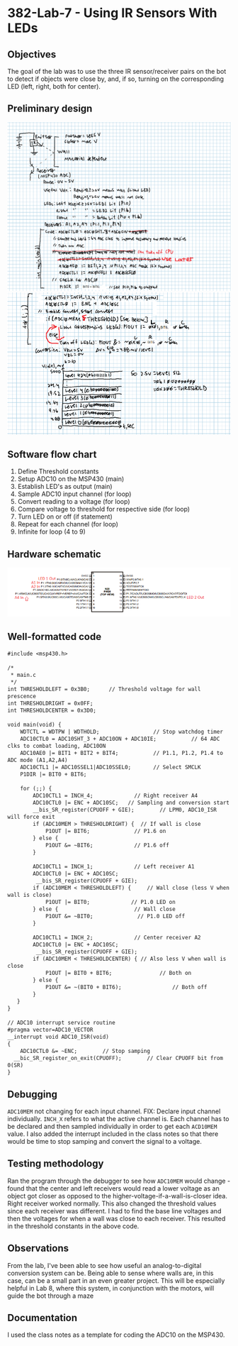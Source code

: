 # 382-Lab-7 - Using IR Sensors With LEDs
## Objectives
The goal of the lab was to use the three IR sensor/receiver pairs on the bot to detect if objects were close by, and, if so, turning on the corresponding LED (left, right, both for center). 
## Preliminary design
![alt text](https://raw.githubusercontent.com/SeanGavan/382-Lab-7/master/Images/Prelab1.PNG "Prelab 1")
![alt text](https://raw.githubusercontent.com/SeanGavan/382-Lab-7/master/Images/Prelab2.PNG "Prelab 2")
## Software flow chart
1) Define Threshold constants  
2) Setup ADC10 on the MSP430 (main)  
3) Establish LED's as output (main)  
4) Sample ADC10 input channel (for loop)  
5) Convert reading to a voltage (for loop)  
6) Compare voltage to threshold for respective side (for loop)  
7) Turn LED on or off (if statement)  
8) Repeat for each channel (for loop)  
9) Infinite for loop (4 to 9)  
## Hardware schematic
![alt text](https://raw.githubusercontent.com/SeanGavan/382-Lab-7/master/Images/Schematic.PNG "Schematic")
## Well-formatted code
```
#include <msp430.h> 

/*
 * main.c
 */
int THRESHOLDLEFT = 0x3B0;		// Threshold voltage for wall prescence
int THRESHOLDRIGHT = 0x0FF;
int THRESHOLDCENTER = 0x3D0;

void main(void) {
    WDTCTL = WDTPW | WDTHOLD;				  // Stop watchdog timer
    ADC10CTL0 = ADC10SHT_3 + ADC10ON + ADC10IE; 		  // 64 ADC clks to combat loading, ADC10ON
    ADC10AE0 |= BIT1 + BIT2 + BIT4;           // P1.1, P1.2, P1.4 to ADC mode (A1,A2,A4)
    ADC10CTL1 |= ADC10SSEL1|ADC10SSEL0;       // Select SMCLK
    P1DIR |= BIT0 + BIT6;

    for (;;) {
    	ADC10CTL1 = INCH_4;				// Right receiver A4
    	ADC10CTL0 |= ENC + ADC10SC;   // Sampling and conversion start
    	__bis_SR_register(CPUOFF + GIE);        // LPM0, ADC10_ISR will force exit
     	if (ADC10MEM > THRESHOLDRIGHT) {  // If wall is close
         	P1OUT |= BIT6;				// P1.6 on
     	} else {
     		P1OUT &= ~BIT6;				// P1.6 off
     	}

    	ADC10CTL1 = INCH_1;				// Left receiver A1
    	ADC10CTL0 |= ENC + ADC10SC;     
    	 __bis_SR_register(CPUOFF + GIE);        
    	if (ADC10MEM < THRESHOLDLEFT) {		// Wall close (less V when wall is close)
    		P1OUT |= BIT0;             // P1.0 LED on
    	} else {						// Wall close
    		P1OUT &= ~BIT0;              // P1.0 LED off
    	}

    	ADC10CTL1 = INCH_2;				// Center receiver A2
    	ADC10CTL0 |= ENC + ADC10SC;
    	 __bis_SR_register(CPUOFF + GIE);       
    	if (ADC10MEM < THRESHOLDCENTER) { // Also less V when wall is close
    		P1OUT |= BIT0 + BIT6;				// Both on
    	} else {
    		P1OUT &= ~(BIT0 + BIT6);				// Both off
    	}
   }
}

// ADC10 interrupt service routine
#pragma vector=ADC10_VECTOR
__interrupt void ADC10_ISR(void)
{
	ADC10CTL0 &= ~ENC;        // Stop samping
  __bic_SR_register_on_exit(CPUOFF);        // Clear CPUOFF bit from 0(SR)
}
```
## Debugging
`ADC10MEM` not changing for each input channel. FIX: Declare input channel individually. `INCH_X` refers to what the active channel is. Each channel has to be declared and then sampled individually in order to get each `ACD10MEM` value. I also added the interrupt included in the class notes so that there would be time to stop samping and convert the signal to a voltage.

## Testing methodology
Ran the program through the debugger to see how `ADC10MEM` would change - found that the center and left receivers would read a lower voltage as an object got closer as opposed to the higher-voltage-if-a-wall-is-closer idea. Right receiver worked normally. This also changed the threshold values since each receiver was different. I had to find the base line voltages and then the voltages for when a wall was close to each receiver. This resulted in the threshold constants in the above code.  

## Observations
From the lab, I've been able to see how useful an analog-to-digital conversion system can be. Being able to sense where walls are, in this case, can be a small part in an even greater project. This will be especially helpful in Lab 8, where this system, in conjunction with the motors, will guide the bot through a maze
## Documentation
I used the class notes as a template for coding the ADC10 on the MSP430.

